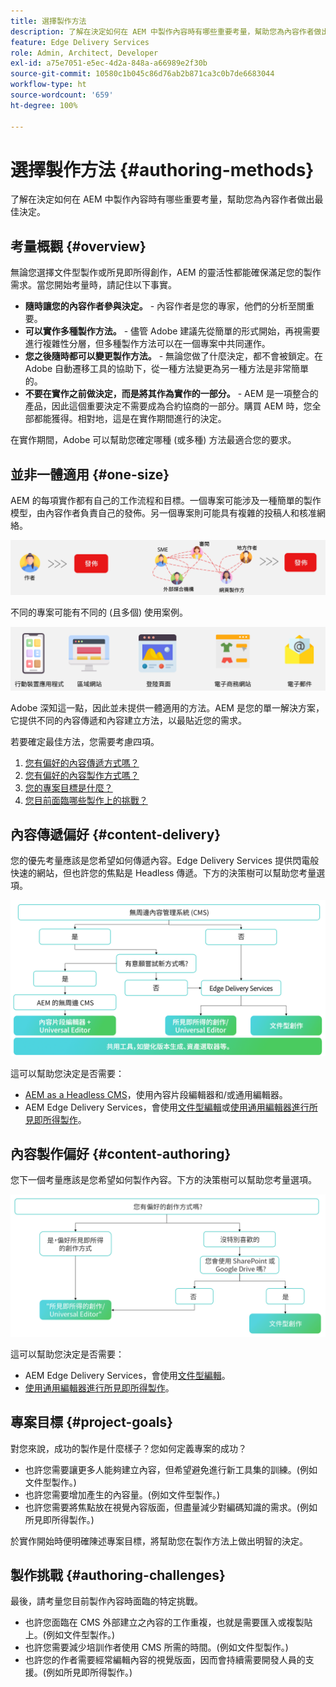 ```yaml
---
title: 選擇製作方法
description: 了解在決定如何在 AEM 中製作內容時有哪些重要考量，幫助您為內容作者做出最佳決定。
feature: Edge Delivery Services
role: Admin, Architect, Developer
exl-id: a75e7051-e5ec-4d2a-848a-a66989e2f30b
source-git-commit: 10580c1b045c86d76ab2b871ca3c0b7de6683044
workflow-type: ht
source-wordcount: '659'
ht-degree: 100%

---
```


# 選擇製作方法 {#authoring-methods}

了解在決定如何在 AEM 中製作內容時有哪些重要考量，幫助您為內容作者做出最佳決定。

## 考量概觀 {#overview}

無論您選擇文件型製作或所見即所得創作，AEM 的靈活性都能確保滿足您的製作需求。當您開始考量時，請記住以下事實。

* **隨時讓您的內容作者參與決定。** - 內容作者是您的專家，他們的分析至關重要。
* **可以實作多種製作方法。** - 儘管 Adobe 建議先從簡單的形式開始，再視需要進行複雜性分層，但多種製作方法可以在一個專案中共同運作。
* **您之後隨時都可以變更製作方法。** - 無論您做了什麼決定，都不會被鎖定。在 Adobe 自動遷移工具的協助下，從一種方法變更為另一種方法是非常簡單的。
* **不要在實作之前做決定，而是將其作為實作的一部分。** - AEM 是一項整合的產品，因此這個重要決定不需要成為合約協商的一部分。購買 AEM 時，您全部都能獲得。相對地，這是在實作期間進行的決定。

在實作期間，Adobe 可以幫助您確定哪種 (或多種) 方法最適合您的要求。

## 並非一體適用 {#one-size}

AEM 的每項實作都有自己的工作流程和目標。一個專案可能涉及一種簡單的製作模型，由內容作者負責自己的發佈。另一個專案則可能具有複雜的投稿人和核准網絡。

![不同的製作工作流程](assets/authoring-workflows.png)

不同的專案可能有不同的 (且多個) 使用案例。

![使用案例](assets/use-cases.png)

Adobe 深知這一點，因此並未提供一體適用的方法。AEM 是您的單一解決方案，它提供不同的內容傳遞和內容建立方法，以最貼近您的需求。

若要確定最佳方法，您需要考慮四項。

1. [您有偏好的內容傳遞方式嗎？](#content-delivery)
1. [您有偏好的內容製作方式嗎？](#content-authoring)
1. [您的專案目標是什麼？](#project-goals)
1. [您目前面臨哪些製作上的挑戰？](#authoring-challenges)

## 內容傳遞偏好 {#content-delivery}

您的優先考量應該是您希望如何傳遞內容。Edge Delivery Services 提供閃電般快速的網站，但也許您的焦點是 Headless 傳遞。下方的決策樹可以幫助您考量選項。

![內容傳遞決策樹](assets/content-delivery-decision-tree.png)

這可以幫助您決定是否需要：

* [AEM as a Headless CMS](/help/headless/introduction.md)，使用內容片段編輯器和/或通用編輯器。
* AEM Edge Delivery Services，會使用[文件型編輯](/help/edge/docs/authoring.md)或[使用通用編輯器進行所見即所得製作](/help/edge/wysiwyg-authoring/authoring.md)。

## 內容製作偏好 {#content-authoring}

您下一個考量應該是您希望如何製作內容。下方的決策樹可以幫助您考量選項。

![內容製作決策樹](assets/content-authoring-decision-tree.png)

這可以幫助您決定是否需要：

* AEM Edge Delivery Services，會使用[文件型編輯](/help/edge/docs/authoring.md)。
* [使用通用編輯器進行所見即所得製作](/help/edge/wysiwyg-authoring/authoring.md)。

## 專案目標 {#project-goals}

對您來說，成功的製作是什麼樣子？您如何定義專案的成功？

* 也許您需要讓更多人能夠建立內容，但希望避免進行新工具集的訓練。(例如文件型製作。)
* 也許您需要增加產生的內容量。(例如文件型製作。)
* 也許您需要將焦點放在視覺內容版面，但盡量減少對編碼知識的需求。(例如所見即所得製作。)

於實作開始時便明確陳述專案目標，將幫助您在製作方法上做出明智的決定。

## 製作挑戰 {#authoring-challenges}

最後，請考量您目前製作內容時面臨的特定挑戰。

* 也許您面臨在 CMS 外部建立之內容的工作重複，也就是需要匯入或複製貼上。(例如文件型製作。)
* 也許您需要減少培訓作者使用 CMS 所需的時間。(例如文件型製作。)
* 也許您的作者需要經常編輯內容的視覺版面，因而會持續需要開發人員的支援。(例如所見即所得製作。)
